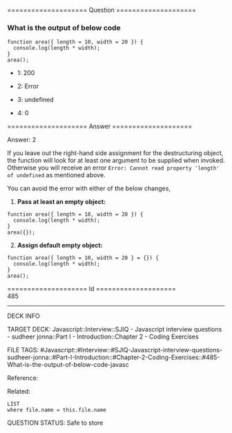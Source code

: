 ==================== Question ====================  

### What is the output of below code

<!-- codeblock-start -->
<pre><code class="hljs language-javascript"><span class="hljs-keyword">function</span> <span class="hljs-title function_">area</span>(<span class="hljs-params">{ length = <span class="hljs-number">10</span>, width = <span class="hljs-number">20</span> }</span>) {
  <span class="hljs-variable language_">console</span>.<span class="hljs-title function_">log</span>(length * width);
}
<span class="hljs-title function_">area</span>();
</code></pre>
<!-- codeblock-end -->

- 1: 200

- 2: Error

- 3: undefined

- 4: 0  

==================== Answer ====================  

Answer: 2

If you leave out the right-hand side assignment for the destructuring object, the function will look for at least one argument to be supplied when invoked. Otherwise you will receive an error `Error: Cannot read property 'length' of undefined` as mentioned above.

You can avoid the error with either of the below changes,

1. **Pass at least an empty object:**

<!-- codeblock-start -->
<pre><code class="hljs language-javascript"><span class="hljs-keyword">function</span> <span class="hljs-title function_">area</span>(<span class="hljs-params">{ length = <span class="hljs-number">10</span>, width = <span class="hljs-number">20</span> }</span>) {
  <span class="hljs-variable language_">console</span>.<span class="hljs-title function_">log</span>(length * width);
}
<span class="hljs-title function_">area</span>({});
</code></pre>
<!-- codeblock-end -->

2. **Assign default empty object:**

<!-- codeblock-start -->
<pre><code class="hljs language-javascript"><span class="hljs-keyword">function</span> <span class="hljs-title function_">area</span>(<span class="hljs-params">{ length = <span class="hljs-number">10</span>, width = <span class="hljs-number">20</span> } = {}</span>) {
  <span class="hljs-variable language_">console</span>.<span class="hljs-title function_">log</span>(length * width);
}
<span class="hljs-title function_">area</span>();
</code></pre>
<!-- codeblock-end -->

==================== Id ====================  
485

---

DECK INFO

TARGET DECK: Javascript::Interview::SJIQ - Javascript interview questions - sudheer jonna::Part I - Introduction::Chapter 2 - Coding Exercises

FILE TAGS: #Javascript::#Interview::#SJIQ-Javascript-interview-questions-sudheer-jonna::#Part-I-Introduction::#Chapter-2-Coding-Exercises::#485-What-is-the-output-of-below-code-javasc

Reference:

Related:

```dataview
LIST
where file.name = this.file.name
```

QUESTION STATUS: Safe to store
